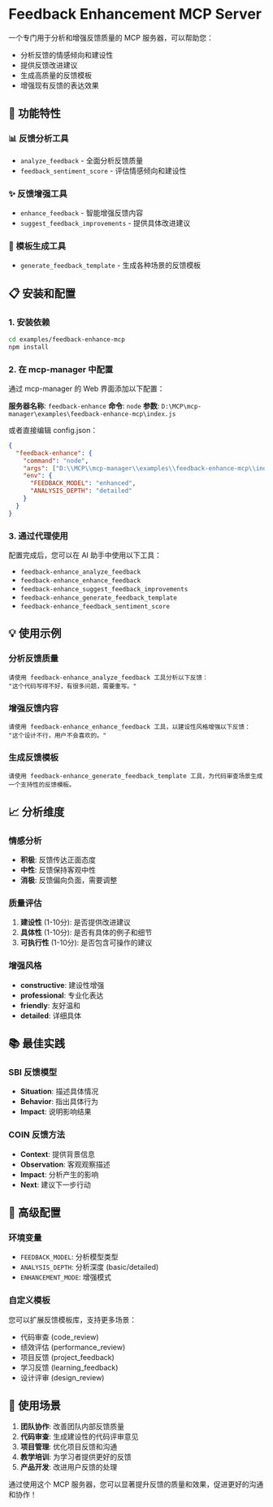 # Feedback Enhancement MCP Server

一个专门用于分析和增强反馈质量的 MCP 服务器，可以帮助您：

- 分析反馈的情感倾向和建设性
- 提供反馈改进建议
- 生成高质量的反馈模板
- 增强现有反馈的表达效果

## 🚀 功能特性

### 📊 反馈分析工具
- `analyze_feedback` - 全面分析反馈质量
- `feedback_sentiment_score` - 评估情感倾向和建设性

### ✨ 反馈增强工具
- `enhance_feedback` - 智能增强反馈内容
- `suggest_feedback_improvements` - 提供具体改进建议

### 📝 模板生成工具
- `generate_feedback_template` - 生成各种场景的反馈模板

## 📋 安装和配置

### 1. 安装依赖
```bash
cd examples/feedback-enhance-mcp
npm install
```

### 2. 在 mcp-manager 中配置
通过 mcp-manager 的 Web 界面添加以下配置：

**服务器名称**: `feedback-enhance`
**命令**: `node`
**参数**: `D:\MCP\mcp-manager\examples\feedback-enhance-mcp\index.js`

或者直接编辑 config.json：
```json
{
  "feedback-enhance": {
    "command": "node",
    "args": ["D:\\MCP\\mcp-manager\\examples\\feedback-enhance-mcp\\index.js"],
    "env": {
      "FEEDBACK_MODEL": "enhanced",
      "ANALYSIS_DEPTH": "detailed"
    }
  }
}
```

### 3. 通过代理使用
配置完成后，您可以在 AI 助手中使用以下工具：

- `feedback-enhance_analyze_feedback`
- `feedback-enhance_enhance_feedback`
- `feedback-enhance_suggest_feedback_improvements`
- `feedback-enhance_generate_feedback_template`
- `feedback-enhance_feedback_sentiment_score`

## 💡 使用示例

### 分析反馈质量
```
请使用 feedback-enhance_analyze_feedback 工具分析以下反馈：
"这个代码写得不好，有很多问题，需要重写。"
```

### 增强反馈内容
```
请使用 feedback-enhance_enhance_feedback 工具，以建设性风格增强以下反馈：
"这个设计不行，用户不会喜欢的。"
```

### 生成反馈模板
```
请使用 feedback-enhance_generate_feedback_template 工具，为代码审查场景生成一个支持性的反馈模板。
```

## 📈 分析维度

### 情感分析
- **积极**: 反馈传达正面态度
- **中性**: 反馈保持客观中性
- **消极**: 反馈偏向负面，需要调整

### 质量评估
1. **建设性** (1-10分): 是否提供改进建议
2. **具体性** (1-10分): 是否有具体的例子和细节
3. **可执行性** (1-10分): 是否包含可操作的建议

### 增强风格
- **constructive**: 建设性增强
- **professional**: 专业化表达
- **friendly**: 友好温和
- **detailed**: 详细具体

## 📚 最佳实践

### SBI 反馈模型
- **Situation**: 描述具体情况
- **Behavior**: 指出具体行为  
- **Impact**: 说明影响结果

### COIN 反馈方法
- **Context**: 提供背景信息
- **Observation**: 客观观察描述
- **Impact**: 分析产生的影响
- **Next**: 建议下一步行动

## 🔧 高级配置

### 环境变量
- `FEEDBACK_MODEL`: 分析模型类型
- `ANALYSIS_DEPTH`: 分析深度 (basic/detailed)
- `ENHANCEMENT_MODE`: 增强模式

### 自定义模板
您可以扩展反馈模板库，支持更多场景：
- 代码审查 (code_review)
- 绩效评估 (performance_review)  
- 项目反馈 (project_feedback)
- 学习反馈 (learning_feedback)
- 设计评审 (design_review)

## 🎯 使用场景

1. **团队协作**: 改善团队内部反馈质量
2. **代码审查**: 生成建设性的代码评审意见
3. **项目管理**: 优化项目反馈和沟通
4. **教学培训**: 为学习者提供更好的反馈
5. **产品开发**: 改进用户反馈的处理

通过使用这个 MCP 服务器，您可以显著提升反馈的质量和效果，促进更好的沟通和协作！